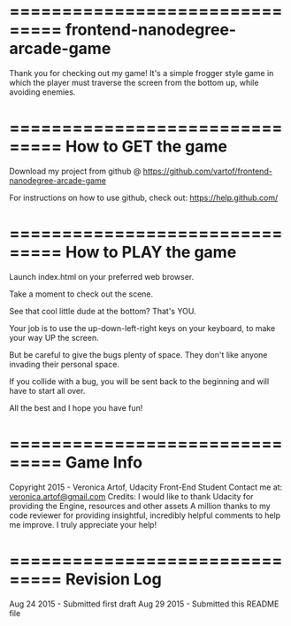 ===============================
frontend-nanodegree-arcade-game
===============================

Thank you for checking out my game!  It's a simple frogger style game in which the player
must traverse the screen from the bottom up, while avoiding enemies.

===============================
How to GET the game
===============================
Download my project from github @ https://github.com/vartof/frontend-nanodegree-arcade-game

For instructions on how to use github, check out: https://help.github.com/

===============================
How to PLAY the game
===============================
Launch index.html on your preferred web browser.

Take a moment to check out the scene.

See that cool little dude at the bottom?  That's YOU.

Your job is to use the up-down-left-right keys on your keyboard, to make your way UP the screen.

But be careful to give the bugs plenty of space.  They don't like anyone invading their personal space.

If you collide with a bug, you will be sent back to the beginning and will have to start all over.

All the best and I hope you have fun!

===============================
Game Info
===============================
Copyright 2015 - Veronica Artof, Udacity Front-End Student
Contact me at: veronica.artof@gmail.com
Credits:
I would like to thank Udacity for providing the Engine, resources and other assets
A million thanks to my code reviewer for providing insightful, incredibly helpful comments
to help me improve.  I truly appreciate your help!

===============================
Revision Log
===============================
Aug 24 2015 - Submitted first draft
Aug 29 2015 - Submitted this README file

